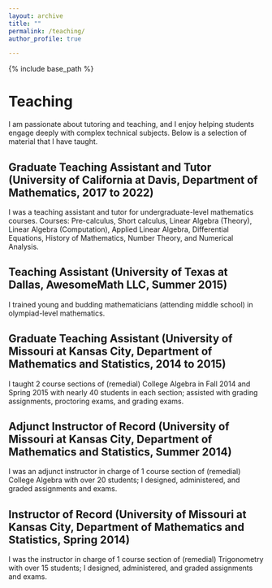 ```yaml
---
layout: archive
title: ""
permalink: /teaching/
author_profile: true

---
```


{% include base_path %}

# Teaching

I am passionate about tutoring and teaching, and I enjoy helping students engage deeply with complex technical subjects. Below is a selection of material that I have taught.

## Graduate Teaching Assistant and Tutor (University of California at Davis, Department of Mathematics, 2017 to 2022)

I was a teaching assistant and tutor for undergraduate-level mathematics courses. Courses: Pre-calculus, Short calculus, Linear Algebra (Theory), Linear Algebra (Computation), Applied Linear Algebra, Differential Equations, History of Mathematics,
Number Theory, and Numerical Analysis.

## Teaching Assistant (University of Texas at Dallas, AwesomeMath LLC, Summer 2015)

I trained young and budding mathematicians (attending middle school) in olympiad-level mathematics.

## Graduate Teaching Assistant (University of Missouri at Kansas City, Department of Mathematics and Statistics, 2014 to 2015)

I taught 2 course sections of (remedial) College Algebra in Fall 2014 and Spring 2015 with nearly 40 students in each section;
assisted with grading assignments, proctoring exams, and grading exams.

## Adjunct Instructor of Record (University of Missouri at Kansas City, Department of Mathematics and Statistics, Summer 2014)

I was an adjunct instructor in charge of 1 course section of (remedial) College Algebra with over 20 students; I designed, administered, and graded assignments and exams.

## Instructor of Record (University of Missouri at Kansas City, Department of Mathematics and Statistics, Spring 2014)

I was the instructor in charge of 1 course section of (remedial) Trigonometry with over 15 students; I designed, administered, and graded assignments and exams.